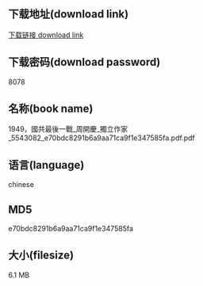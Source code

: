 ## 下载地址(download link)
[下载链接 download link](https://voluble-croquembouche-d321dc.netlify.app/?s=1949%EF%BC%8C%E5%9C%8B%E5%85%B1%E6%9C%80%E5%BE%8C%E4%B8%80%E6%88%B0_%E5%91%A8%E9%96%8B%E6%85%B6_%E7%8D%A8%E7%AB%8B%E4%BD%9C%E5%AE%B6_5543082_e70bdc8291b6a9aa71ca9f1e347585fa.pdf)

## 下载密码(download password)
8078

## 名称(book name)
1949，國共最後一戰_周開慶_獨立作家_5543082_e70bdc8291b6a9aa71ca9f1e347585fa.pdf.pdf

## 语言(language)
chinese

## MD5
e70bdc8291b6a9aa71ca9f1e347585fa

## 大小(filesize)
6.1 MB
